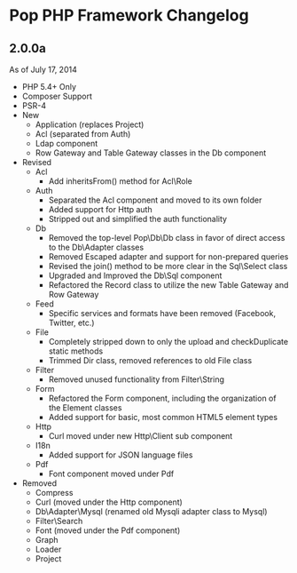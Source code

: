 Pop PHP Framework Changelog
===========================

2.0.0a
------
As of July 17, 2014

* PHP 5.4+ Only
* Composer Support
* PSR-4
* New
    - Application (replaces Project)
    - Acl (separated from Auth)
    - Ldap component
    - Row Gateway and Table Gateway classes in the Db component
* Revised
    - Acl
        + Add inheritsFrom() method for Acl\Role
    - Auth
        + Separated the Acl component and moved to its own folder
        + Added support for Http auth
        + Stripped out and simplified the auth functionality
    - Db
        + Removed the top-level Pop\Db\Db class in favor of direct access to the Db\Adapter classes
        + Removed Escaped adapter and support for non-prepared queries
        + Revised the join() method to be more clear in the Sql\Select class
        + Upgraded and Improved the Db\Sql component
        + Refactored the Record class to utilize the new Table Gateway and Row Gateway
    - Feed
        + Specific services and formats have been removed (Facebook, Twitter, etc.)
    - File
        + Completely stripped down to only the upload and checkDuplicate static methods
        + Trimmed Dir class, removed references to old File class
    - Filter
        + Removed unused functionality from Filter\String
    - Form
        + Refactored the Form component, including the organization of the Element classes
        + Added support for basic, most common HTML5 element types
    - Http
        + Curl moved under new Http\Client sub component
    - I18n
        + Added support for JSON language files
    - Pdf
        + Font component moved under Pdf
* Removed
    - Compress
    - Curl (moved under the Http component)
    - Db\Adapter\Mysql (renamed old Mysqli adapter class to Mysql)
    - Filter\Search
    - Font (moved under the Pdf component)
    - Graph
    - Loader
    - Project
